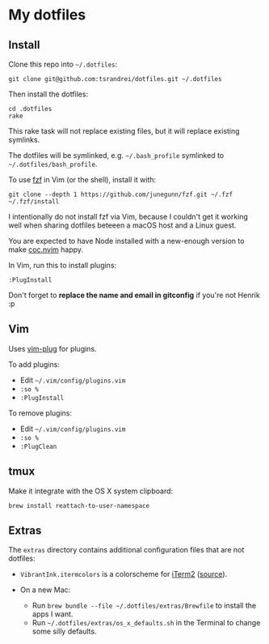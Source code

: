 # My dotfiles

## Install

Clone this repo into `~/.dotfiles`:

    git clone git@github.com:tsrandrei/dotfiles.git ~/.dotfiles

Then install the dotfiles:

    cd .dotfiles
    rake

This rake task will not replace existing files, but it will replace existing symlinks.

The dotfiles will be symlinked, e.g. `~/.bash_profile` symlinked to `~/.dotfiles/bash_profile`.

To use [fzf](https://github.com/junegunn/fzf) in Vim (or the shell), install it with:

    git clone --depth 1 https://github.com/junegunn/fzf.git ~/.fzf
    ~/.fzf/install

I intentionally do not install fzf via Vim, because I couldn't get it working well when sharing dotfiles beteeen a macOS host and a Linux guest.

You are expected to have Node installed with a new-enough version to make [coc.nvim](https://github.com/neoclide/coc.nvim) happy.

In Vim, run this to install plugins:

    :PlugInstall

Don't forget to **replace the name and email in gitconfig** if you're not Henrik :p


## Vim

Uses [vim-plug](https://github.com/junegunn/vim-plug) for plugins.

To add plugins:

* Edit `~/.vim/config/plugins.vim`
* `:so %`
* `:PlugInstall`

To remove plugins:

* Edit `~/.vim/config/plugins.vim`
* `:so %`
* `:PlugClean`


## tmux

Make it integrate with the OS X system clipboard:

    brew install reattach-to-user-namespace


## Extras

The `extras` directory contains additional configuration files that are not dotfiles:

 * `VibrantInk.itermcolors` is a colorscheme for [iTerm2](http://www.iterm2.com/) ([source](https://github.com/asanghi/vibrantinklion)).

 * On a new Mac:
   * Run `brew bundle --file ~/.dotfiles/extras/Brewfile` to install the apps I want.
   * Run `~/.dotfiles/extras/os_x_defaults.sh` in the Terminal to change some silly defaults.
